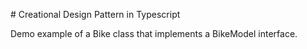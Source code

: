 # Creational Design Pattern in Typescript

Demo example of a Bike class that implements a BikeModel interface.
